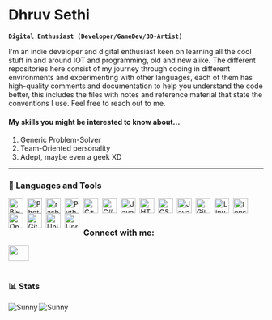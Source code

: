 #  Dhruv Sethi

**`Digital Enthusiast (Developer/GameDev/3D-Artist)`**

I'm an indie developer and digital enthusiast keen on learning all the cool stuff in and around IOT and programming, old and new alike. The different repositories here consist of my journey through coding in different environments and experimenting with other languages, each of them has high-quality comments and documentation to help you understand the code better, this includes the files with notes and reference material that state the conventions I use.
Feel free to reach out to me.

#### My skills you might be interested to know about...
1. Generic Problem-Solver
2. Team-Oriented personality
3. Adept, maybe even a geek XD
---

### 🧰 Languages and Tools

<img align="left" alt="Blender3D" width="29px" style="padding-right:5px;" src="https://cdn.jsdelivr.net/gh/devicons/devicon/icons/blender/blender-original.svg" />
<img align="left" alt="Photoshop" width="29px" style="padding-right:5px;" src="https://cdn.jsdelivr.net/gh/devicons/devicon/icons/photoshop/photoshop-plain.svg" />
<img align="left" alt="rasberryPi" width="29px" style="padding-right:5px;"  src="https://cdn.jsdelivr.net/gh/devicons/devicon/icons/raspberrypi/raspberrypi-original.svg" />
<img align="left" alt="Python" width="29px" style="padding-right:5px;" src="https://cdn.jsdelivr.net/gh/devicons/devicon/icons/python/python-plain.svg" />
<img align="left" alt="C++" width="29px" style="padding-right:5px;" src="https://cdn.jsdelivr.net/gh/devicons/devicon/icons/cplusplus/cplusplus-line.svg" />
<img align="left" alt="C#" width="29px" style="padding-right:5px;" src="https://cdn.jsdelivr.net/gh/devicons/devicon/icons/csharp/csharp-original.svg" />
<img align="left" alt="Java" width="29px" style="padding-right:5px;" src="https://cdn.jsdelivr.net/gh/devicons/devicon/icons/java/java-original.svg"/>
<img align="left" alt="HTML" width="29px" style="padding-right:5px;" src="https://cdn.jsdelivr.net/gh/devicons/devicon/icons/html5/html5-plain.svg" />
<img align="left" alt="CSS" width="29px" style="padding-right:5px;" src="https://cdn.jsdelivr.net/gh/devicons/devicon/icons/css3/css3-plain.svg" />
<img align="left" alt="JavaScript" width="29px" style="padding-right:5px;" src="https://cdn.jsdelivr.net/gh/devicons/devicon/icons/javascript/javascript-plain.svg" />
<img align="left" alt="Git" width="29px" style="padding-right:5px;" src="https://cdn.jsdelivr.net/gh/devicons/devicon/icons/git/git-original.svg" />
<img align="left" alt="Linux" width="29px" style="padding-right:5px;" src="https://cdn.jsdelivr.net/gh/devicons/devicon/icons/linux/linux-original.svg" />
<img align="left" alt="tensorflow" width="29px" style="padding-right:5px;" src="https://cdn.jsdelivr.net/gh/devicons/devicon/icons/tensorflow/tensorflow-original.svg" />
<img align="left" alt="OpenCV" width="29px" style="padding-right:5px;" src="https://cdn.jsdelivr.net/gh/devicons/devicon/icons/opencv/opencv-original.svg" />
<img align="left" alt="GitHub" width="29px" style="padding-right:5px;" src="https://cdn.jsdelivr.net/gh/devicons/devicon/icons/github/github-original.svg" />
<img align="left" alt="Unity" width="29px" style="padding-right:5px;" src="https://cdn.jsdelivr.net/gh/devicons/devicon/icons/unity/unity-original.svg" />
<img align="left" alt="Unreal Engine" width="29px" style="padding-right:5px;" src="https://cdn.jsdelivr.net/gh/devicons/devicon/icons/unrealengine/unrealengine-original.svg" />

</br>

#

### Connect with me:
<a href="https://www.linkedin.com/in/dhruv-sethi-a4776b1b5/" target="blank"><img align="center" src="https://cdn.jsdelivr.net/gh/devicons/devicon/icons/linkedin/linkedin-original.svg" height="30" width="40" /></a>
#
### 📊 Stats


<img align="center" src="https://github-readme-streak-stats.herokuapp.com/?user=Erkesto&&theme=tokyonight" alt="Sunny" />

<img align="left" src="https://github-readme-stats.vercel.app/api/top-langs/?username=Erkesto&size_weight=0.5&count_weight=0.5&show_icons=true&locale=en&layout=donut&theme=tokyonight" alt="Sunny" />

[//]: # (This may be the most platform independent comment, <img align="left" src="https://github-readme-stats.vercel.app/api/top-langs?username=Erkesto&show_icons=true&locale=en&layout=donut&theme=tokyonight" alt="Sunny" />)

[//]: # (*find another way to do this*<img align="left" src="https://github-readme-stats.vercel.app/api/top-langs/?username=Erkesto&size_weight=0.5&count_weight=0.5&show_icons=true&locale=en&layout=donut&theme=tokyonight" alt="Sunny" />)
[//]: # (https://github-readme-stats.vercel.app/api?username=Erkesto&show_icons=true&theme=tokyonight&rank_icon=github)
#
